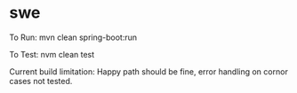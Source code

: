 # swe

To Run: 
mvn clean spring-boot:run

To Test:
nvm clean test

Current build limitation:
Happy path should be fine, error handling on cornor cases not tested. 

